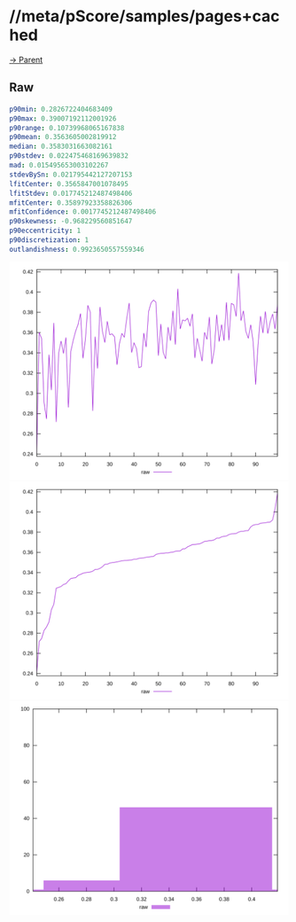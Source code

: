 
# //meta/pScore/samples/pages+cached

[→ Parent](../..)


## Raw


```yaml
p90min: 0.2826722404683409
p90max: 0.39007192112001926
p90range: 0.10739968065167838
p90mean: 0.3563605002819912
median: 0.3583031663082161
p90stdev: 0.022475468169639832
mad: 0.015495653003102267
stdevBySn: 0.021795442127207153
lfitCenter: 0.3565847001078495
lfitStdev: 0.017745212487498406
mfitCenter: 0.35897923358826306
mfitConfidence: 0.0017745212487498406
p90skewness: -0.968229560851647
p90eccentricity: 1
p90discretization: 1
outlandishness: 0.9923650557559346

```

![PLOT: raw-values](./raw/values.svg)![PLOT: raw-sorted](./raw/sorted.svg)![PLOT: raw-histogram](./raw/histogram.svg)